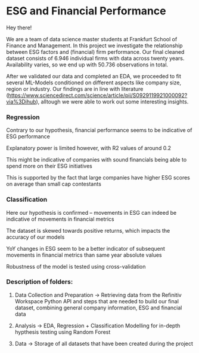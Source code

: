 # ESG and Financial Performance

Hey there!

We are a team of data science master students at Frankfurt School of Finance and Management. In this project we investigate the relationship between ESG factors and (financial) firm performance. Our final cleaned dataset consists of 6.946 individual firms with data across twenty years. Availability varies, so we end up with 50.736 observations in total.

After we validated our data and completed an EDA, we proceeded to fit several ML-Models conditioned on different aspects like company size, region or industry. Our findings are in line with literature (https://www.sciencedirect.com/science/article/pii/S0929119921000092?via%3Dihub), alltough we were able to work out some interesting insights.

### Regression

Contrary to our hypothesis, financial performance seems to be indicative of ESG performance

Explanatory power is limited however, with R2 values of around 0.2

This might be indicative of companies with sound financials being able to spend more on their ESG initiatives

This is supported by the fact that large companies have higher ESG scores on average than small cap contestants

### Classification

Here our hypothesis is confirmed – movements in ESG can indeed be indicative of movements in financial metrics

The dataset is skewed towards positive returns, which impacts the accuracy of our models

YoY changes in ESG seem to be a better indicator of subsequent movements in financial metrics than same year absolute values

Robustness of the model is tested using cross-validation


### Description of folders:

1) Data Collection and Preparation -> Retrieving data from the Refinitiv Workspace Python API and steps that are needed to build our final dataset, combining general company information, ESG and financial data

2) Analysis -> EDA, Regression + Classification Modelling for in-depth hypthesis testing using Random Forest

3) Data -> Storage of all datasets that have been created during the project

